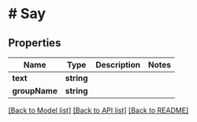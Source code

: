 # # Say

## Properties

Name | Type | Description | Notes
------------ | ------------- | ------------- | -------------
**text** | **string** |  |
**groupName** | **string** |  |

[[Back to Model list]](../../README.md#models) [[Back to API list]](../../README.md#endpoints) [[Back to README]](../../README.md)
